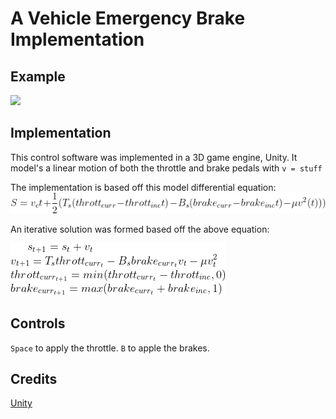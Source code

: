 # A Vehicle Emergency Brake Implementation

## Example
![](https://github.com/danielbatchford/CarEmergencyBrakeImplementation/blob/master/example.gif)
## Implementation
This control software was implemented in a 3D game engine, Unity. It model's a linear motion of both the throttle and brake pedals with `v = stuff`

The implementation is based off this model differential equation:
![](https://github.com/danielbatchford/CarEmergencyBrakeImplementation/blob/master/deEquation.png)

An iterative solution was formed based off the above equation:

![](https://github.com/danielbatchford/CarEmergencyBrakeImplementation/blob/master/iterEquation.png)

## Controls
`Space` to apply the throttle.
`B` to apple the brakes.

## Credits
[Unity](https://unity.com/)
